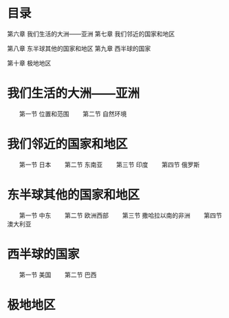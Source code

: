 # 目录
第六章 我们生活的大洲——亚洲
第七章 我们邻近的国家和地区

第八章 东半球其他的国家和地区
第九章 西半球的国家

第十章 极地地区
# 我们生活的大洲——亚洲
　　第一节 位置和范围
　　第二节 自然环境

# 我们邻近的国家和地区
　　第一节 日本
　　第二节 东南亚
　　第三节 印度
　　第四节 俄罗斯
# 东半球其他的国家和地区
　　第一节 中东
　　第二节 欧洲西部
　　第三节 撒哈拉以南的非洲
　　第四节 澳大利亚

# 西半球的国家
　　第一节 美国
　　第二节 巴西

# 极地地区